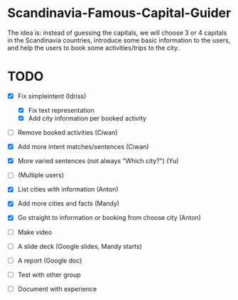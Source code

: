 # Scandinavia-Famous-Capital-Guider
The idea is: instead of guessing the capitals, we will choose 3 or 4 capitals in the Scandinavia countries, introduce some basic information to the users, and help the users to book some activities/trips to the city.

# TODO
 - [x] Fix simpleintent (Idriss)
    - [x] Fix text representation
    - [x] Add city information per booked activity
    
 - [ ] Remove booked activities (Ciwan)
 - [x] Add more intent matches/sentences (Ciwan)
 - [x] More varied sentences (not always "Which city?") (Yu)
 - [ ] (Multiple users)
 - [x] List cities with information (Anton)
 - [x] Add more cities and facts (Mandy)
 - [x] Go straight to information or booking from choose city (Anton)
 
 - [ ] Make video
 - [ ] A slide deck (Google slides, Mandy starts)
 - [ ] A report (Google doc)
 - [ ] Test with other group
 - [ ] Document with experience 
